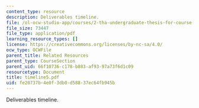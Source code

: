 ```yaml
---
content_type: resource
description: Deliverables timeline.
file: /ol-ocw-studio-app/courses/2-tha-undergraduate-thesis-for-course-2-a-january-iap-2007/fe20737b4e0f3db0d58837ec64fb945b_timeline5.pdf
file_size: 73447
file_type: application/pdf
learning_resource_types: []
license: https://creativecommons.org/licenses/by-nc-sa/4.0/
ocw_type: OCWFile
parent_title: Related Resources
parent_type: CourseSection
parent_uid: 66f10736-c178-b883-af93-97a73f6d1c09
resourcetype: Document
title: timeline5.pdf
uid: fe20737b-4e0f-3db0-d588-37ec64fb945b
---
```

Deliverables timeline.